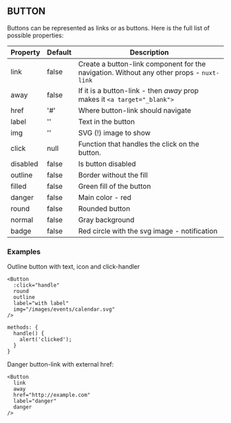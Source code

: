 ## BUTTON

Buttons can be represented as links or as buttons. Here is
the full list of possible properties:

Property | Default | Description
--- | --- | ---
link | false | Create a button-link component for the navigation. Without any other props - ```nuxt-link```
away | false | If it is a button-link - then *away* prop makes it ```<a target="_blank">```
href | '#' | Where button-link should navigate
label | '' | Text in the button
img | '' | SVG (!) image to show
click | null | Function that handles the click on the button.
disabled | false | Is button disabled
outline | false | Border without the fill
filled | false | Green fill of the button
danger | false | Main color - red
round | false | Rounded button
normal | false | Gray background
badge | false | Red circle with the svg image - notification

### Examples

Outline button with text, icon and click-handler
```
<Button
  :click="handle"
  round
  outline
  label="with label"
  img="/images/events/calendar.svg"
/>
```

```
methods: {
  handle() {
    alert('clicked');
  }
}
```

Danger button-link with external href:
```
<Button
  link
  away
  href="http://example.com"
  label="danger"
  danger
/>
```
